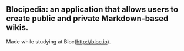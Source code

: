 ## Blocipedia: an application that allows users to create public and private Markdown-based wikis.

Made while studying at Bloc(http://bloc.io).